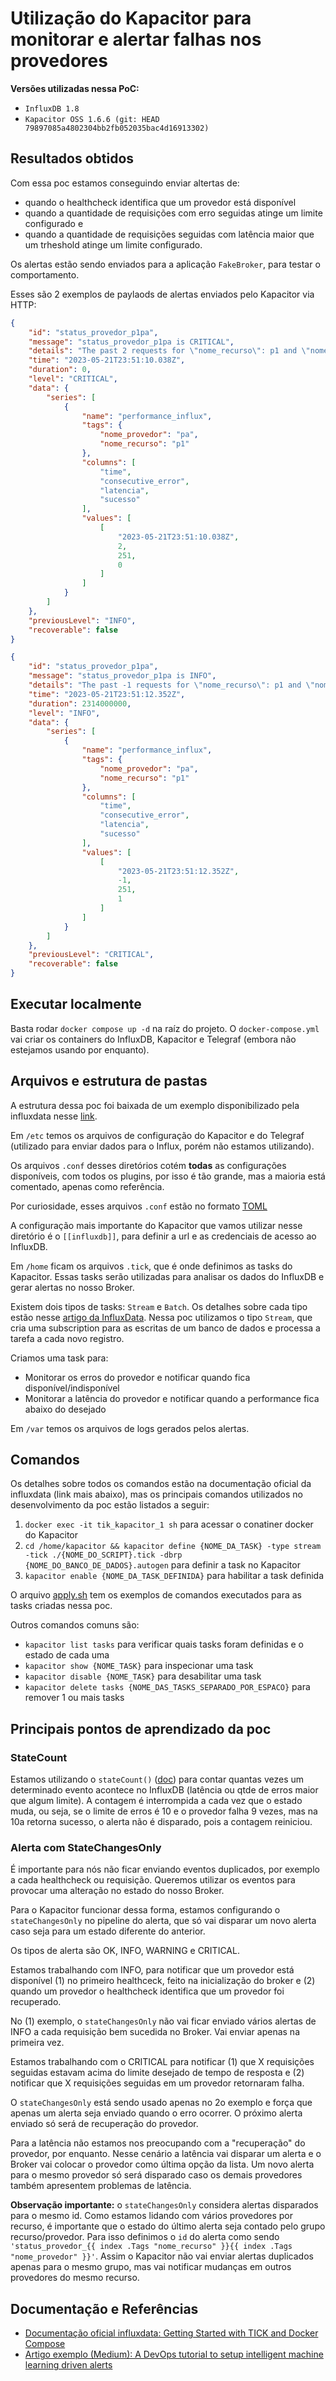 # Utilização do Kapacitor para monitorar e alertar falhas nos provedores

**Versões utilizadas nessa PoC:**
- `InfluxDB 1.8`
- `Kapacitor OSS 1.6.6 (git: HEAD 79897085a4802304bb2fb052035bac4d16913302)`

## Resultados obtidos

Com essa poc estamos conseguindo enviar altertas de:
* quando o healthcheck identifica que um provedor está disponível
* quando a quantidade de requisições com erro seguidas atinge um limite configurado e 
* quando a quantidade de requisições seguidas com latência maior que um trheshold atinge um limite configurado.

Os alertas estão sendo enviados para a aplicação `FakeBroker`, para testar o comportamento.

Esses são 2 exemplos de paylaods de alertas enviados pelo Kapacitor via HTTP:
``` json
{
    "id": "status_provedor_p1pa",
    "message": "status_provedor_p1pa is CRITICAL",
    "details": "The past 2 requests for \"nome_recurso\": p1 and \"nome_provedor\": pa were considered to change to this level alert.",
    "time": "2023-05-21T23:51:10.038Z",
    "duration": 0,
    "level": "CRITICAL",
    "data": {
        "series": [
            {
                "name": "performance_influx",
                "tags": {
                    "nome_provedor": "pa",
                    "nome_recurso": "p1"
                },
                "columns": [
                    "time",
                    "consecutive_error",
                    "latencia",
                    "sucesso"
                ],
                "values": [
                    [
                        "2023-05-21T23:51:10.038Z",
                        2,
                        251,
                        0
                    ]
                ]
            }
        ]
    },
    "previousLevel": "INFO",
    "recoverable": false
}
```

``` json
{
    "id": "status_provedor_p1pa",
    "message": "status_provedor_p1pa is INFO",
    "details": "The past -1 requests for \"nome_recurso\": p1 and \"nome_provedor\": pa were considered to change to this level alert.",
    "time": "2023-05-21T23:51:12.352Z",
    "duration": 2314000000,
    "level": "INFO",
    "data": {
        "series": [
            {
                "name": "performance_influx",
                "tags": {
                    "nome_provedor": "pa",
                    "nome_recurso": "p1"
                },
                "columns": [
                    "time",
                    "consecutive_error",
                    "latencia",
                    "sucesso"
                ],
                "values": [
                    [
                        "2023-05-21T23:51:12.352Z",
                        -1,
                        251,
                        1
                    ]
                ]
            }
        ]
    },
    "previousLevel": "CRITICAL",
    "recoverable": false
}
```

## Executar localmente

Basta rodar `docker compose up -d` na raíz do projeto. O `docker-compose.yml` vai criar os containers do InfluxDB, Kapacitor e Telegraf (embora não estejamos usando por enquanto).

## Arquivos e estrutura de pastas

A estrutura dessa poc foi baixada de um exemplo disponibilizado pela influxdata nesse [link](https://docs.influxdata.com/downloads/tik-docker-tutorial.tar.gz).

Em `/etc` temos os arquivos de configuração do Kapacitor e do Telegraf (utilizado para enviar dados para o Influx, porém não estamos utilizando).

Os arquivos `.conf` desses diretórios cotém **todas** as configurações disponíveis, com todos os plugins, por isso é tão grande, mas a maioria está comentado, apenas como referência.

Por curiosidade, esses arquivos `.conf` estão no formato [TOML](https://toml.io/en/)

A configuração mais importante do Kapacitor que vamos utilizar nesse diretório é o `[[influxdb]]`, para definir a url e as credenciais de acesso ao InfluxDB.

Em `/home` ficam os arquivos `.tick`, que é onde definimos as tasks do Kapacitor. Essas tasks serão utilizadas para analisar os dados do InfluxDB e gerar alertas no nosso Broker.

Existem dois tipos de tasks: `Stream` e `Batch`. Os detalhes sobre cada tipo estão nesse [artigo da InfluxData](https://www.influxdata.com/blog/batch-processing-vs-stream-processing/). Nessa poc utilizamos o tipo `Stream`, que cria uma subscription para as escritas de um banco de dados e processa a tarefa a cada novo registro.

Criamos uma task para:
* Monitorar os erros do provedor e notificar quando fica disponível/indisponível
* Monitorar a latência do provedor e notificar quando a performance fica abaixo do desejado

Em `/var` temos os arquivos de logs gerados pelos alertas.

## Comandos

Os detalhes sobre todos os comandos estão na documentação oficial da influxdata (link mais abaixo), mas os principais comandos utilizados no desenvolvimento da poc estão listados a seguir:

1. `docker exec -it tik_kapacitor_1 sh` para acessar o conatiner docker do Kapacitor
2. `cd /home/kapacitor && kapacitor define {NOME_DA_TASK} -type stream -tick ./{NOME_DO_SCRIPT}.tick -dbrp {NOME_DO_BANCO_DE_DADOS}.autogen` para definir a task no Kapacitor
3. `kapacitor enable {NOME_DA_TASK_DEFINIDA}` para habilitar a task definida

O arquivo [apply.sh](/home/kapacitor/apply.sh) tem os exemplos de comandos executados para as tasks criadas nessa poc.

Outros comandos comuns são:
* `kapacitor list tasks` para verificar quais tasks foram definidas e o estado de cada uma
* `kapacitor show {NOME_TASK}` para inspecionar uma task
* `kapacitor disable {NOME_TASK}` para desabilitar uma task
* `kapacitor delete tasks {NOME_DAS_TASKS_SEPARADO_POR_ESPACO}` para remover 1 ou mais tasks

## Principais pontos de aprendizado da poc

### StateCount
Estamos utilizando o `stateCount()` ([doc](https://docs.influxdata.com/kapacitor/v1.6/nodes/state_count_node/)) para contar quantas vezes um determinado evento acontece no InfluxDB (latência ou qtde de erros maior que algum limite). A contagem é interrompida a cada vez que o estado muda, ou seja, se o limite de erros é 10 e o provedor falha 9 vezes, mas na 10a retorna sucesso, o alerta não é disparado, pois a contagem reiniciou.

### Alerta com StateChangesOnly
É importante para nós não ficar enviando eventos duplicados, por exemplo a cada healthcheck ou requisição. Queremos utilizar os eventos para provocar uma alteração no estado do nosso Broker. 

Para o Kapacitor funcionar dessa forma, estamos configurando o `stateChangesOnly` no pipeline do alerta, que só vai disparar um novo alerta caso seja para um estado diferente do anterior.

Os tipos de alerta são OK, INFO, WARNING e CRITICAL.

Estamos trabalhando com INFO, para notificar que um provedor está disponível (1) no primeiro healthceck, feito na inicialização do broker e (2) quando um provedor o healthcheck identifica que um provedor foi recuperado.

No (1) exemplo, o `stateChangesOnly` não vai ficar enviado vários alertas de INFO a cada requisição bem sucedida no Broker. Vai enviar apenas na primeira vez.

Estamos trabalhando com o CRITICAL para notificar (1) que X requisições seguidas estavam acima do limite desejado de tempo de resposta e (2) notificar que X requisições seguidas em um provedor retornaram falha.

O `stateChangesOnly` está sendo usado apenas no 2o exemplo e força que apenas um alerta seja enviado quando o erro ocorrer. O próximo alerta enviado só será de recuperação do provedor.

Para a latência não estamos nos preocupando com a "recuperação" do provedor, por enquanto. Nesse cenário a latência vai disparar um alerta e o Broker vai colocar o provedor como última opção da lista. Um novo alerta para o mesmo provedor só será disparado caso os demais provedores também apresentem problemas de latência.

**Observação importante:** o `stateChangesOnly` considera alertas disparados para o mesmo id. Como estamos lidando com vários provedores por recurso, é importante que o estado do último alerta seja contado pelo grupo recurso/provedor. Para isso definimos o `id` do alerta como sendo `'status_provedor_{{ index .Tags "nome_recurso" }}{{ index .Tags "nome_provedor" }}'`. Assim o Kapacitor não vai enviar alertas duplicados apenas para o mesmo grupo, mas vai notificar mudanças em outros provedores do mesmo recurso.

## Documentação e Referências

- [Documentação oficial influxdata: Getting Started with TICK and Docker Compose](https://docs.influxdata.com/kapacitor/v1.6/introduction/install-docker/)
- [Artigo exemplo (Medium): A DevOps tutorial to setup intelligent machine learning driven alerts](https://medium.com/loud-ml/a-devops-tutorial-to-setup-intelligent-machine-learning-driven-alerts-c4de93cf6d66)


